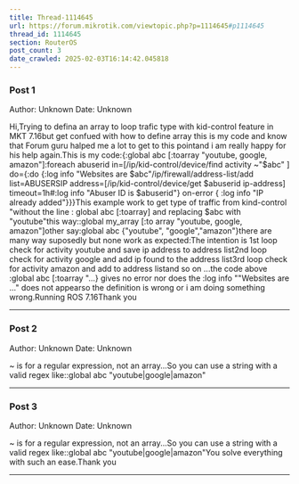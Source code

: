 ```yaml
---
title: Thread-1114645
url: https://forum.mikrotik.com/viewtopic.php?p=1114645#p1114645
thread_id: 1114645
section: RouterOS
post_count: 3
date_crawled: 2025-02-03T16:14:42.045818
---
```


### Post 1
Author: Unknown
Date: Unknown

Hi,Trying to defina an array to loop trafic type with kid-control feature in MKT 7.16but get confued with how to define array this is my code and know that Forum guru halped me a lot to get to this pointand i am really happy for his help again.This is my code:{:global abc [:toarray "youtube, google, amazon"]:foreach abuserid in=[/ip/kid-control/device/find activity ~"$abc" ] do={:do {:log info "Websites are $abc"/ip/firewall/address-list/add list=ABUSERSIP address=[/ip/kid-control/device/get $abuserid ip-address] timeout=1h#:log info "Abuser ID is $abuserid"} on-error { :log info "IP already added"}}}This example work to get type of traffic from kind-control "without the line : global abc [:toarray]  and replacing $abc with "youtube"this way::global my_array [:to array "youtube, google, amazon"]other say:global abc {"youtube", "google","amazon"}there are many way suposedly but none work as expected:The intention is 1st loop check for activity youtube and save ip address to address list2nd loop check for activity google and add ip found to the address list3rd loop check for activity amazon and add to address listand so on ...the code above :global abc [:toarray "...} gives no error nor does the :log info ""Websites are ..." does not appearso the definition is wrong or i am doing something wrong.Running ROS 7.16Thank you

---
### Post 2
Author: Unknown
Date: Unknown

~ is for a regular expression, not an array...So you can use a string with a valid regex like::global abc "youtube|google|amazon"

---
### Post 3
Author: Unknown
Date: Unknown

~ is for a regular expression, not an array...So you can use a string with a valid regex like::global abc "youtube|google|amazon"You solve everything with such an ease.Thank you

---

